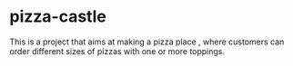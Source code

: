 # pizza-castle
This is a project that aims at making a pizza place , where  customers can order different sizes of pizzas with one or more toppings. 
